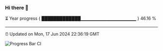 ### Hi there 👋

⏳ Year progress { █████████████▁▁▁▁▁▁▁▁▁▁▁▁▁▁▁▁▁ } 46.16 %

---

⏰ Updated on Mon, 17 Jun 2024 22:36:19 GMT

![Progress Bar CI](https://github.com/IshwaranRudhara/GIT-ACTION/workflows/Progress%20Bar%20CI/badge.svg)
